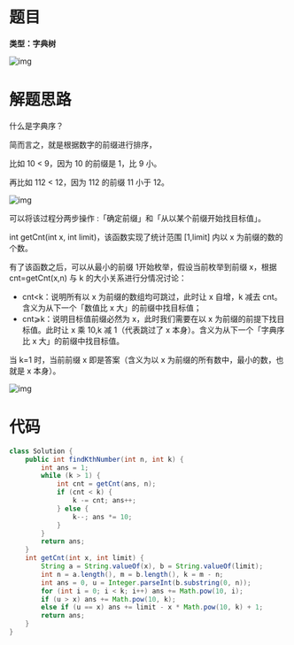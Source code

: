 # 题目

**类型：字典树**

![img](https://cdn.nlark.com/yuque/0/2022/png/2941598/1648045890690-556192ba-ede1-450b-9eba-e0d08db0394e.png)



# 解题思路

什么是字典序？

简而言之，就是根据数字的前缀进行排序，

比如 10 < 9，因为 10 的前缀是 1，比 9 小。

再比如 112 < 12，因为 112 的前缀 11 小于 12。



![img](https://cdn.nlark.com/yuque/0/2022/png/2941598/1648046412110-ab23d267-cea2-4ce7-88a9-17cec9c3bedd.png)



可以将该过程分两步操作 :「确定前缀」和「从以某个前缀开始找目标值」。

int getCnt(int x, int limit)，该函数实现了统计范围 [1,limit] 内以 x 为前缀的数的个数。

有了该函数之后，可以从最小的前缀 1开始枚举，假设当前枚举到前缀 x，根据 cnt=getCnt(x,n) 与 k  的大小关系进行分情况讨论：

- cnt<k：说明所有以 x 为前缀的数组均可跳过，此时让 x 自增，k 减去 cnt。含义为从下一个「数值比 x 大」的前缀中找目标值；
- cnt⩾k：说明目标值前缀必然为 x，此时我们需要在以 x 为前缀的前提下找目标值。此时让 x 乘 10,k 减 1（代表跳过了 x 本身）。含义为从下一个「字典序比 x 大」的前缀中找目标值。

当 k=1  时，当前前缀 x 即是答案（含义为以 x 为前缀的所有数中，最小的数，也就是 x 本身）。



![img](https://cdn.nlark.com/yuque/0/2022/png/2941598/1648047097350-527a9a3e-deb7-4fbc-a35d-987600076139.png)



# 代码

```java
class Solution {
    public int findKthNumber(int n, int k) {
        int ans = 1;
        while (k > 1) {
            int cnt = getCnt(ans, n);
            if (cnt < k) {
                k -= cnt; ans++;
            } else {
                k--; ans *= 10;
            }
        }
        return ans;
    }
    int getCnt(int x, int limit) {
        String a = String.valueOf(x), b = String.valueOf(limit);
        int n = a.length(), m = b.length(), k = m - n;
        int ans = 0, u = Integer.parseInt(b.substring(0, n));
        for (int i = 0; i < k; i++) ans += Math.pow(10, i);
        if (u > x) ans += Math.pow(10, k);
        else if (u == x) ans += limit - x * Math.pow(10, k) + 1;
        return ans;
    }
}
```